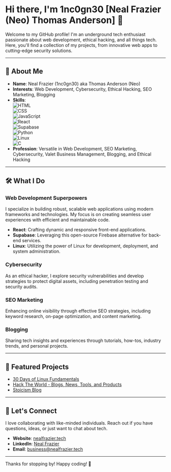 # Hi there, I'm 1nc0gn30 [Neal Frazier (Neo) **Thomas Anderson**] 👋

Welcome to my GitHub profile! I'm an underground tech enthusiast passionate about web development, ethical hacking, and all things tech. Here, you'll find a collection of my projects, from innovative web apps to cutting-edge security solutions.

---

## 🚀 About Me

- **Name**: Neal Frazier (1nc0gn30) aka Thomas Anderson (Neo)  
- **Interests**: Web Development, Cybersecurity, Ethical Hacking, SEO Marketing, Blogging  
- **Skills**:  
  ![HTML](https://img.shields.io/badge/-HTML-E34F26?logo=html5&logoColor=white&style=for-the-badge)  
  ![CSS](https://img.shields.io/badge/-CSS-1572B6?logo=css3&logoColor=white&style=for-the-badge)  
  ![JavaScript](https://img.shields.io/badge/-JavaScript-F7DF1E?logo=javascript&logoColor=black&style=for-the-badge)  
  ![React](https://img.shields.io/badge/-React-61DAFB?logo=react&logoColor=black&style=for-the-badge)  
  ![Supabase](https://img.shields.io/badge/-Supabase-3ECF8E?logo=supabase&logoColor=black&style=for-the-badge)  
  ![Python](https://img.shields.io/badge/-Python-3776AB?logo=python&logoColor=white&style=for-the-badge)  
  ![Linux](https://img.shields.io/badge/-Linux-FCC624?logo=linux&logoColor=black&style=for-the-badge)  
  ![C](https://img.shields.io/badge/-C-00599C?logo=c&logoColor=white&style=for-the-badge)  
- **Profession**: Versatile in Web Development, SEO Marketing, Cybersecurity, Valet Business Management, Blogging, and Ethical Hacking  

---

## 🛠️ What I Do

### **Web Development Superpowers**  
I specialize in building robust, scalable web applications using modern frameworks and technologies. My focus is on creating seamless user experiences with efficient and maintainable code.

- **React**: Crafting dynamic and responsive front-end applications.  
- **Supabase**: Leveraging this open-source Firebase alternative for back-end services.  
- **Linux**: Utilizing the power of Linux for development, deployment, and system administration.

### **Cybersecurity**  
As an ethical hacker, I explore security vulnerabilities and develop strategies to protect digital assets, including penetration testing and security audits.

### **SEO Marketing**  
Enhancing online visibility through effective SEO strategies, including keyword research, on-page optimization, and content marketing.

### **Blogging**  
Sharing tech insights and experiences through tutorials, how-tos, industry trends, and personal projects.

---

## 🌟 Featured Projects

- [30 Days of Linux Fundamentals](https://github.com/1nc0gn30/30-days-of-Linux-Fundamentals)  
- [Hack The World - Blogs, News, Tools, and Products](https://hacktheworld.website)  
- [Stoicism Blog](https://stoicism.website)

---

## 🔗 Let's Connect

I love collaborating with like-minded individuals. Reach out if you have questions, ideas, or just want to chat about tech.

- **Website**: [nealfrazier.tech](https://nealfrazier.tech)  
- **LinkedIn**: [Neal Frazier](https://www.linkedin.com/in/nealfrazier)  
- **Email**: [business@nealfrazier.tech](mailto:business@nealfrazier.tech)

---

Thanks for stopping by! Happy coding! 🚀

